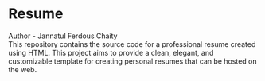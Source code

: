 # Resume
Author - Jannatul Ferdous Chaity <br/>
This repository contains the source code for a professional resume created using HTML. This project aims to provide a clean, elegant, and customizable template for creating personal resumes that can be hosted on the web.
